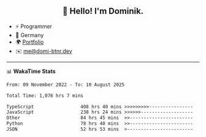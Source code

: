 <h2 align="center">👋 Hello! I'm Dominik.</h2>

- ⚡ Programmer
- 📍 Germany
- 🌍 [Portfolio](https://domi-btnr.dev)
- ✉️ [me@domi-btnr.dev](mailto://me@domi-btnr.dev)

---
📊 **WakaTime Stats**
<!--START_SECTION:waka-->

```txt
From: 09 November 2022 - To: 10 August 2025

Total Time: 1,076 hrs 7 mins

TypeScript                 408 hrs 40 mins >>>>>>>>>----------------   37.98 %
JavaScript                 238 hrs 24 mins >>>>>>-------------------   22.15 %
Other                      84 hrs 45 mins  >>-----------------------   07.88 %
Python                     78 hrs 40 mins  >>-----------------------   07.31 %
JSON                       52 hrs 53 mins  >------------------------   04.92 %
```

<!--END_SECTION:waka-->
